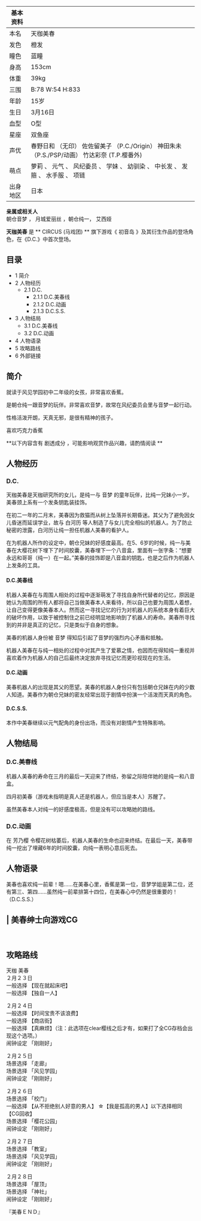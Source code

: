 |  **基本资料**  ||
|---|---|
|本名  |  天枷美春   |
|发色  |  橙发   |
|瞳色  |  蓝瞳   |
|身高  |  153cm   |
|体重  |  39kg   |
|三围  |  B:78 W:54 H:833   |
|年龄  |  15岁   |
|生日  |  3月16日   |
|血型  |  O型   |
|星座  |  双鱼座   |
|声优  |  春野日和  （无印）  佐佐留美子  （P.C./Origin）  神田朱未  （P.S./PSP/动画）  竹达彩奈  (T.P.樱番外)   |
|萌点  |  萝莉  、  元气  、  风纪委员  、  学妹  、  幼驯染  、  中长发  、  发箍  、  水手服  、  项链   |
|出身地区  |  日本   |
**亲属或相关人**  
朝仓音梦  ，  月城爱丽丝  ，朝仓纯一，  艾西娅  
  
**天枷美春** 是 ** CIRCUS  (马戏团) ** 旗下游戏《  初音岛  》及其衍生作品的登场角色，在《D.C.》中首次登场。

##  目录

  * 1  简介 
  * 2  人物经历 
    * 2.1  D.C. 
      * 2.1.1  D.C.美春线 
      * 2.1.2  D.C.动画 
      * 2.1.3  D.C.S.S. 
  * 3  人物结局 
    * 3.1  D.C.美春线 
    * 3.2  D.C.动画 
  * 4  人物语录 
  * 5  攻略路线 
  * 6  外部链接 

##  简介

就读于风见学园初中二年级的女孩，非常喜欢香蕉。

是朝仓纯一跟音梦的玩伴。非常喜欢音梦，故常在风纪委员会里与音梦一起行动。

性格活泼开朗，天真无邪，是很有精神的孩子。

喜欢巧克力香蕉

**以下内容含有 剧透成分  ，可能影响观赏作品兴趣，请酌情阅读 **

##  人物经历

###  D.C.

天枷美春是天枷研究所的女儿，是纯一与  音梦  的童年玩伴，比纯一兄妹小一岁。美春颈上系有一个发条钥匙装挂饰。

在初二一年的二月末，美春因为救猫而从树上坠落并长期昏迷。其父为了避免因女儿昏迷而延误学业，故与  白河历
等人制造了与女儿完全相似的机器人。为了防止秘密的泄露，白河历让纯一担任机器人美春的看护人。

在为机器人所作的设定中，朝仓兄妹的好感度最高。在5、6岁的时候，纯一与美春在大樱花树下埋下了时间胶囊，美春埋下一个八音盒，里面有一张字条：“想要永远和哥哥（纯一）在一起。”美春的挂饰即是八音盒的钥匙，也是之后作为机器人上发条的工具。

####  D.C.美春线

机器人美春在与周围人相处的过程中逐渐萌发了寻找自身所代替者的记忆，原因是她认为周围的所有人都将自己当做美春本人来看待，所以自己也要为周围人着想，让自己变得更像美春本人。然而这一寻找记忆的行为对机器人的系统本身有着巨大的破坏作用，以致于被控制住之前已经明显地影响到了机器人的寿命。美春所寻找到的并非是真正的记忆，只是类似于自身的想象。

美春的机器人身份被  音梦  得知后引起了音梦的强烈内心矛盾和抵触。

机器人美春在与纯一相处的过程中对其产生了爱慕之情，也因而在得知纯一重视并喜欢着作为机器人的自己后最终决定放弃寻找记忆而更珍视现在的生活。

####  D.C.动画

美春机器人的出现是其父的愿望。美春的机器人身份只有包括朝仓兄妹在内的少数人知道。美春作为朝仓兄妹的密友经常出现于剧情中扮演一个活泼而天真的角色。

####  D.C.S.S.

本作中美春继续以元气配角的身份出场，而没有对剧情产生特殊影响。

##  人物结局

###  D.C.美春线

机器人美春的寿命在三月的最后一天迎来了终结，弥留之际陪伴她的是纯一和八音盒。

四月初美春（游戏未指明是真人还是机器人，但应当是本人）苏醒了。

虽然美春本人对纯一的好感度极高，但是没有可以攻略她的路线。

###  D.C.动画

在  芳乃樱  令樱花树枯萎后，机器人美春的生命也迎来终结。在最后一天，美春带纯一挖出了埋藏6年的时间胶囊，向纯一表明心意后死去。

##  人物语录

美春也喜欢纯一前辈！嗯……在美春心里，香蕉是第一位，音梦学姐是第二位，还有第三、第四……虽然纯一前辈排第十四位，在美春心中仍然是很重要的！
（D.C.S.S.）

|  美春绅士向游戏CG  
---  
</br>  
  
##  攻略路线

天枷 美春  
２月２３日  
一般选择 【现在就起床吧】  
一般选择 【独自一人】  
  
２月２４日  
一般选择 【时间宝贵不该浪费】  
一般选择 【商店街】  
一般选择 【真麻烦】（注：此选项在clear樱线之后才有，如果打了全CG存档会出现这个选项。）  
闹钟设定 「刚刚好」  
  
２月２５日  
场景选择 「走廊」  
场景选择 「风见学园」  
闹钟设定 「刚刚好」  
  
２月２６日  
场景选择 「校门」  
一般选择 【从不拒绝别人好意的男人】 ☆【我是孤高的男人】以下选择相同【CG回收】  
场景选择 「樱花公园」  
闹钟设定 「刚刚好」  
  
２月２７日  
场景选择 「教室」  
场景选择 「风见学园」  
闹钟设定 「刚刚好」  
  
２月２８日  
场景选择 「屋顶」  
场景选择 「神社」  
闹钟设定 「刚刚好」  
  
『美春ＥＮＤ』